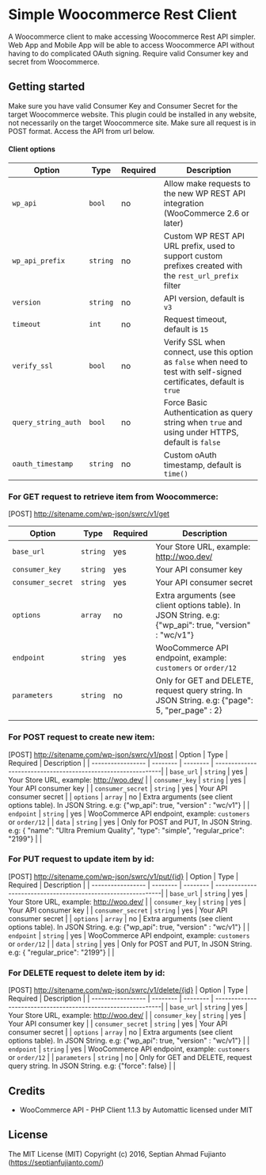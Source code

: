 # Simple Woocommerce Rest Client

A Woocommerce client to make accessing Woocommerce Rest API simpler. Web App and Mobile App will be able to access Woocommerce API without having to do complicated OAuth signing. Require valid Consumer key and secret from Woocommerce.

## Getting started

Make sure you have valid Consumer Key and Consumer Secret for the target Woocommerce website. This plugin could be installed in any website, not necessarily on the target Woocommerce site. Make sure all request is in POST format. Access the API from url below.

#### Client options

|        Option       |   Type   | Required |                                                      Description                                                       |
|---------------------|----------|----------|------------------------------------------------------------------------------------------------------------------------|
| `wp_api`            | `bool`   | no       | Allow make requests to the new WP REST API integration (WooCommerce 2.6 or later)                                      |
| `wp_api_prefix`     | `string` | no       | Custom WP REST API URL prefix, used to support custom prefixes created with the `rest_url_prefix` filter               |
| `version`           | `string` | no       | API version, default is `v3`                                                                                           |
| `timeout`           | `int`    | no       | Request timeout, default is `15`                                                                                       |
| `verify_ssl`        | `bool`   | no       | Verify SSL when connect, use this option as `false` when need to test with self-signed certificates, default is `true` |
| `query_string_auth` | `bool`   | no       | Force Basic Authentication as query string when `true` and using under HTTPS, default is `false`                       |
| `oauth_timestamp`   | `string` | no       | Custom oAuth timestamp, default is `time()`                                 

### For GET request to retrieve item from Woocommerce:
[POST] http://sitename.com/wp-json/swrc/v1/get

|       Option      |   Type   | Required |                Description                 					 |
| ----------------- | -------- | -------- | -------------------------------------------------------------|
| `base_url`        | `string` | yes      | Your Store URL, example: http://woo.dev/   			 		 |
| `consumer_key`    | `string` | yes      | Your API consumer key                      					 |
| `consumer_secret` | `string` | yes      | Your API consumer secret                   					 |
| `options`         | `array`  | no       | Extra arguments (see client options table). In JSON String. e.g: {"wp_api": true, "version" : "wc/v1"} 					 |
| `endpoint`        | `string` | yes      | WooCommerce API endpoint, example: `customers` or `order/12` |
| `parameters`      | `string` | no       | Only for GET and DELETE, request query string. In JSON String. e.g: {"page": 5, "per_page" : 2}                |
                                           |

### For POST request to create new item:
[POST] http://sitename.com/wp-json/swrc/v1/post
|       Option      |   Type   | Required |                Description                 					 |
| ----------------- | -------- | -------- | -------------------------------------------------------------|
| `base_url`        | `string` | yes      | Your Store URL, example: http://woo.dev/   			 		 |
| `consumer_key`    | `string` | yes      | Your API consumer key                      					 |
| `consumer_secret` | `string` | yes      | Your API consumer secret                   					 |
| `options`         | `array`  | no       | Extra arguments (see client options table). In JSON String. e.g: {"wp_api": true, "version" : "wc/v1"} 					 |
| `endpoint`        | `string` | yes      | WooCommerce API endpoint, example: `customers` or `order/12` |
| `data`            | `string`  | yes      | Only for POST and PUT,  In JSON String. e.g: { "name": "Ultra Premium Quality",   "type": "simple",   "regular_price": "2199"}   |
                                           |

### For PUT request to update item by id:
[POST] http://sitename.com/wp-json/swrc/v1/put/{id}
|       Option      |   Type   | Required |                Description                 					 |
| ----------------- | -------- | -------- | -------------------------------------------------------------|
| `base_url`        | `string` | yes      | Your Store URL, example: http://woo.dev/   			 		 |
| `consumer_key`    | `string` | yes      | Your API consumer key                      					 |
| `consumer_secret` | `string` | yes      | Your API consumer secret                   					 |
| `options`         | `array`  | no       | Extra arguments (see client options table). In JSON String. e.g: {"wp_api": true, "version" : "wc/v1"} 					 |
| `endpoint`        | `string` | yes      | WooCommerce API endpoint, example: `customers` or `order/12` |
| `data`            | `string`  | yes      | Only for POST and PUT,  In JSON String. e.g: { "regular_price": "2199"}   |
                                           |

### For DELETE request to delete item by id:
[POST] http://sitename.com/wp-json/swrc/v1/delete/{id}
|       Option      |   Type   | Required |                Description                 					 |
| ----------------- | -------- | -------- | -------------------------------------------------------------|
| `base_url`        | `string` | yes      | Your Store URL, example: http://woo.dev/   			 		 |
| `consumer_key`    | `string` | yes      | Your API consumer key                      					 |
| `consumer_secret` | `string` | yes      | Your API consumer secret                   					 |
| `options`         | `array`  | no       | Extra arguments (see client options table). In JSON String. e.g: {"wp_api": true, "version" : "wc/v1"} 					 |
| `endpoint`        | `string` | yes      | WooCommerce API endpoint, example: `customers` or `order/12` |
| `parameters`      | `string` | no       | Only for GET and DELETE, request query string. In JSON String. e.g: {"force":  false}               |
                                           |

## Credits
* WooCommerce API - PHP Client 1.1.3 by Automattic licensed under MIT

## License
The MIT License (MIT)
Copyright (c) 2016, Septian Ahmad Fujianto (https://septianfujianto.com/)
